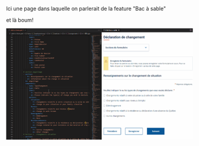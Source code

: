 Ici une page dans laquelle on parlerait de la feature "Bac à sable"

et là boum!

![demo](images/Bac-a-sable2.gif)
